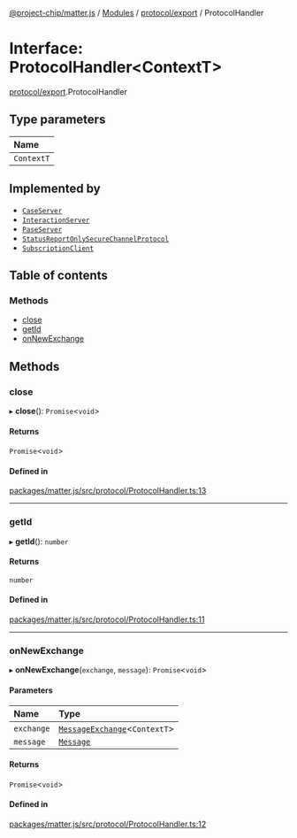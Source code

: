 [@project-chip/matter.js](../README.md) / [Modules](../modules.md) / [protocol/export](../modules/protocol_export.md) / ProtocolHandler

# Interface: ProtocolHandler<ContextT\>

[protocol/export](../modules/protocol_export.md).ProtocolHandler

## Type parameters

| Name |
| :------ |
| `ContextT` |

## Implemented by

- [`CaseServer`](../classes/session_export.CaseServer.md)
- [`InteractionServer`](../classes/protocol_interaction_export.InteractionServer.md)
- [`PaseServer`](../classes/session_export.PaseServer.md)
- [`StatusReportOnlySecureChannelProtocol`](../classes/protocol_securechannel_export.StatusReportOnlySecureChannelProtocol.md)
- [`SubscriptionClient`](../classes/protocol_interaction_export.SubscriptionClient.md)

## Table of contents

### Methods

- [close](protocol_export.ProtocolHandler.md#close)
- [getId](protocol_export.ProtocolHandler.md#getid)
- [onNewExchange](protocol_export.ProtocolHandler.md#onnewexchange)

## Methods

### close

▸ **close**(): `Promise`<`void`\>

#### Returns

`Promise`<`void`\>

#### Defined in

[packages/matter.js/src/protocol/ProtocolHandler.ts:13](https://github.com/project-chip/matter.js/blob/b7330d72/packages/matter.js/src/protocol/ProtocolHandler.ts#L13)

___

### getId

▸ **getId**(): `number`

#### Returns

`number`

#### Defined in

[packages/matter.js/src/protocol/ProtocolHandler.ts:11](https://github.com/project-chip/matter.js/blob/b7330d72/packages/matter.js/src/protocol/ProtocolHandler.ts#L11)

___

### onNewExchange

▸ **onNewExchange**(`exchange`, `message`): `Promise`<`void`\>

#### Parameters

| Name | Type |
| :------ | :------ |
| `exchange` | [`MessageExchange`](../classes/protocol_export.MessageExchange.md)<`ContextT`\> |
| `message` | [`Message`](codec_export.Message.md) |

#### Returns

`Promise`<`void`\>

#### Defined in

[packages/matter.js/src/protocol/ProtocolHandler.ts:12](https://github.com/project-chip/matter.js/blob/b7330d72/packages/matter.js/src/protocol/ProtocolHandler.ts#L12)
